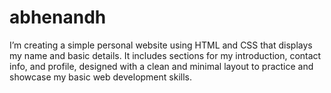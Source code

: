 # abhenandh
I’m creating a simple personal website using HTML and CSS that displays my name and basic details. It includes sections for my introduction, contact info, and profile, designed with a clean and minimal layout to practice and showcase my basic web development skills.
